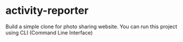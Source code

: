 # activity-reporter
Build a simple clone for photo sharing website. You can run this project using CLI (Command Line Interface)
